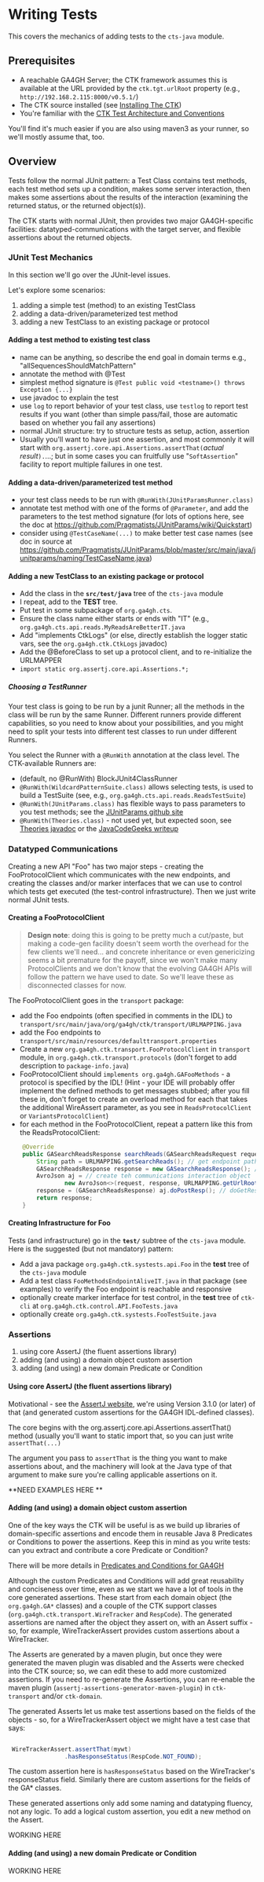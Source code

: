# Writing Tests

This covers the mechanics of adding tests to the `cts-java` module.

## Prerequisites
- A reachable GA4GH Server; the CTK framework assumes this is available at the URL provided by the `ctk.tgt.urlRoot` property (e.g., `http://192.168.2.115:8000/v0.5.1/`)
- The CTK source installed (see [Installing The CTK](InstallingTheCTK.md))
- You're familiar with the [CTK Test Architecture and Conventions](TestArchAndConventions.md)

You'll find it's much easier if you are also using maven3 as your runner, so we'll mostly assume that, too.

## Overview

Tests follow the normal JUnit pattern: a Test Class contains test methods, each test method sets up a condition, makes some server interaction, then makes some assertions about the results of the interaction (examining the returned status, or the returned object(s)).

The CTK starts with normal JUnit, then provides two major GA4GH-specific facilities: datatyped-communications with the target server, and flexible assertions about the returned objects. 

### JUnit Test Mechanics

In this section we'll go over the JUnit-level issues.

Let's explore some scenarios:

1. adding a simple test (method) to an existing TestClass
1. adding a data-driven/parameterized test method
1. adding a new TestClass to an existing package or protocol

#### Adding a test method to existing test class
- name can be anything, so describe the end goal in domain terms e.g., "allSequencesShouldMatchPattern"
- annotate the method with @Test
- simplest method signature is `@Test public void <testname>() throws Exception {...}`
- use javadoc to explain the test
- use `log` to report behavior of your test class, use `testlog` to report test results if you want (other than simple pass/fail, those are automatic based on whether you fail any assertions)
- normal JUnit structure: try to structure tests as setup, action, assertion
- Usually you'll want to have just one assertion, and most commonly it will start with `org.assertj.core.api.Assertions.assertThat(`*actual result*`).`...; but in some cases you can fruitfully use "`SoftAssertion`" facility to report multiple failures in one test. 

#### Adding a data-driven/parameterized test method
- your test class needs to be run with `@RunWith(JUnitParamsRunner.class)`
- annotate test method with one of the forms of `@Parameter`, and add the parameters to the test method signature (for lots of options here, see the doc at https://github.com/Pragmatists/JUnitParams/wiki/Quickstart)
- consider using `@TestCaseName(...)` to make better test case names (see doc in source at https://github.com/Pragmatists/JUnitParams/blob/master/src/main/java/junitparams/naming/TestCaseName.java)

#### Adding a new TestClass to an existing package or protocol
- Add the class in the **`src/test/java`** tree of the `cts-java` module
- I repeat, add to the **TEST** tree.
- Put test in some subpackage of `org.ga4gh.cts`.
- Ensure the class name either starts or ends with "IT" (e.g., `org.ga4gh.cts.api.reads.MyReadsAreBetterIT.java`
- Add "implements CtkLogs" (or else, directly establish the logger static vars, see the `org.ga4gh.ctk.CtkLogs` javadoc)
- Add the @BeforeClass to set up a protocol client, and to re-initialize the URLMAPPER
- `import static org.assertj.core.api.Assertions.*;`

##### Choosing a TestRunner
Your test class is going to be run by a junit Runner; all the methods in the class will be run by the same Runner. Different runners provide different capabilities, so you need to know about your possibilities, and you might need to split your tests into different test classes to run under different Runners.

You select the Runner with a `@RunWith` annotation at the class level. The CTK-available Runners are:
- (default, no @RunWith) BlockJUnit4ClassRunner
- `@RunWith(WildcardPatternSuite.class)` allows selecting tests, is used to build a TestSuite (see, e.g., `org.ga4gh.cts.api.reads.ReadsTestSuite`)
- `@RunWith(JUnitParams.class)` has flexible ways to pass parameters to you test methods; see the [JUnitParams github site](https://github.com/Pragmatists/JUnitParams)
- `@RunWith(Theories.class)` - not used yet, but expected soon, see [Theories javadoc](http://junit.org/apidocs/org/junit/experimental/theories/Theories.html) or the [JavaCodeGeeks writeup](http://www.javacodegeeks.com/2013/12/introduction-to-junit-theories.html)

### Datatyped Communications

Creating a new API "Foo" has two major steps - creating the FooProtocolClient which communicates with the new endpoints, and creating the classes and/or marker interfaces that we can use to control which tests get executed (the test-control infrastructure). Then we just write normal JUnit tests.

#### Creating a FooProtocolClient
>**Design note**: doing this is going to be pretty much a cut/paste, but making a code-gen facility doesn't seem worth the overhead for the few clients we'll need... and concrete inheritance or even genericizing seems a bit premature for the payoff, since we won't make many ProtocolClients and we don't know that the evolving GA4GH APIs will follow the pattern we have used to date. So we'll leave these as disconnected classes for now.

The FooProtocolClient goes in the `transport` package:

- add the Foo endpoints (often specified in comments in the IDL) to `transport/src/main/java/org/ga4gh/ctk/transport/URLMAPPING.java`
- add the Foo endpoints to `transport/src/main/resources/defaulttransport.properties`
- Create a new `org.ga4gh.ctk.transport.FooProtocolClient` in `transport` module, in `org.ga4gh.ctk.transport.protocols` (don't forget to add description to `package-info.java`)
- FooProtocolClient should `implements org.ga4gh.GAFooMethods` - a protocol is specified by the IDL!
(Hint - your IDE will probably offer implement the defined methods to get messages stubbed; after you fill these in, don't forget to create an overload method for each that takes the additional WireAssert parameter, as you see in `ReadsProtocolClient` or `VariantsProtocolClient`)
- for each method in the FooProtocolClient, repeat a pattern like this from the ReadsProtocolClient:

```java
    @Override
    public GASearchReadsResponse searchReads(GASearchReadsRequest request) throws AvroRemoteException, GAException {
        String path = URLMAPPING.getSearchReads(); // get endpoint path
        GASearchReadsResponse response = new GASearchReadsResponse(); // create the expected Response 
        AvroJson aj = // create teh communications interaction object
                new AvroJson<>(request, response, URLMAPPING.getUrlRoot(), path, wireTracker);
        response = (GASearchReadsResponse) aj.doPostResp(); // doGetResp() or doPostResp()
        return response;
    }

```

#### Creating Infrastructure for Foo

Tests (and infrastructure) go in the **`test/`** subtree of the `cts-java` module. Here is the suggested (but not mandatory) pattern:

- Add a java package `org.ga4gh.ctk.systests.api.Foo` in the **test** tree of the `cts-java` module
- Add a test class `FooMethodsEndpointAliveIT.java` in that package (see examples) to verify the Foo endpoint is reachable and responsive
- optionally create marker interface for test control, in the **test** tree of `ctk-cli` at `org.ga4gh.ctk.control.API.FooTests.java`
- optionally create `org.ga4gh.ctk.systests.FooTestSuite.java`

### Assertions

1. using core AssertJ (the fluent assertions library)
1. adding (and using) a domain object custom assertion
1. adding (and using) a new domain Predicate or Condition

#### Using core AssertJ (the fluent assertions library)
Motivational - see the [AssertJ website](http://joel-costigliola.github.io/assertj/), we're using Version 3.1.0 (or later) of that (and generated custom assertions for the GA4GH IDL-defined classes).

The core begins with the org.assertj.core.api.Assertions.assertThat() method (usually you'll want to static import that, so you can just write `assertThat(...)`

The argument you pass to `assertThat` is the thing you want to make assertions about, and the machinery will look at the Java type of that argument to make sure you're calling applicable assertions on it.

**NEED EXAMPLES HERE **

#### Adding (and using) a domain object custom assertion
One of the key ways the CTK will be useful is as we build up libraries of domain-specific assertions and encode them in reusable Java 8 Predicates or Conditions to power the assertions. Keep this in mind as you write tests: can you extract and contribute a core Predicate or Condition?

There will be more details in [Predicates and Conditions for GA4GH](PredicatesAndConditions.md)

Although the custom Predicates and Conditions will add great reusability and conciseness over time, even as we start we have a lot of tools in the core generated assertions. These start from each domain object (the `org.ga4gh.GA*` classes) and a couple of the CTK support classes (`org.ga4gh.ctk.transport.WireTracker` and `RespCode`). The generated assertions are named after the object they assert on, with an Assert suffix - so, for example, WireTrackerAssert provides custom assertions about a WireTracker.

The Asserts are generated by a maven plugin, but once they were generated the maven plugin was disabled and the Asserts were checked into the CTK source; so, we can edit these to add more customized assertions. If you need to re-generate the Assertions, you can re-enable the maven plugin (`assertj-assertions-generator-maven-plugin`) in `ctk-transport` and/or `ctk-domain`.

The generated Asserts let us make test assertions based on the fields of the objects - so, for a WireTrackerAssert object we might have a test case that says:

```java

 WireTrackerAssert.assertThat(mywt)
                .hasResponseStatus(RespCode.NOT_FOUND);

```

The custom assertion here is `hasResponseStatus` based on the WireTracker's responseStatus field. Similarly there are custom assertions for the fields of the GA* classes.

These generated assertions only add some naming and datatyping fluency, not any logic. To add a logical custom assertion, you edit a new method on the Assert.

 WORKING HERE

#### Adding (and using) a new domain Predicate or Condition

WORKING HERE


